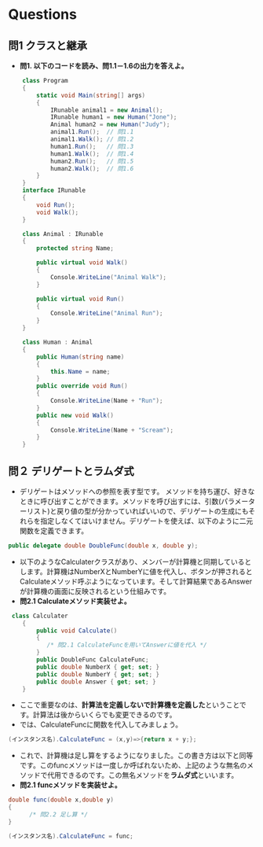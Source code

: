 # Questions
## 問1 クラスと継承

 * **問1. 以下のコードを読み、問1.1－1.6の出力を答えよ。**
```csharp
    class Program
    {
        static void Main(string[] args)
        {
            IRunable animal1 = new Animal();
            IRunable human1 = new Human("Jone");
            Animal human2 = new Human("Judy");
            animal1.Run();  // 問1.1
            animal1.Walk(); // 問1.2
            human1.Run();   // 問1.3
            human1.Walk();  // 問1.4
            human2.Run();   // 問1.5
            human2.Walk();  // 問1.6
        }
    }
    interface IRunable
    {
        void Run();
        void Walk();
    }

    class Animal : IRunable
    {
        protected string Name;

        public virtual void Walk()
        {
            Console.WriteLine("Animal Walk");
        }

        public virtual void Run()
        {
            Console.WriteLine("Animal Run");
        }
    }

    class Human : Animal
    {
        public Human(string name)
        {
            this.Name = name;
        }
        public override void Run()
        {
            Console.WriteLine(Name + "Run");
        }
        public new void Walk()
        {
            Console.WriteLine(Name + "Scream");
        }
    }
```
## 問２ デリゲートとラムダ式
 * デリゲートはメソッドへの参照を表す型です。 メソッドを持ち運び、好きなときに呼び出すことができます。メソッドを呼び出すには、引数(パラメーターリスト)と戻り値の型が分かっていればいいので、デリゲートの生成にもそれらを指定しなくてはいけません。デリゲートを使えば、以下のように二元関数を定義できます。
```csharp
public delegate double DoubleFunc(double x, double y);
```
*  以下のようなCalculaterクラスがあり、メンバーが計算機と同期しているとします。計算機はNumberXとNumberYに値を代入し、ボタンが押されるとCalculateメソッド呼ぶようになっています。そして計算結果であるAnswerが計算機の画面に反映されるという仕組みです。
*  **問2.1 Calculateメソッド実装せよ。**
```csharp
 class Calculater
    {
        public void Calculate()
        {
	       /* 問2.1 CalculateFuncを用いてAnswerに値を代入 */         
        }
        public DoubleFunc CalculateFunc;
        public double NumberX { get; set; }
        public double NumberY { get; set; }
        public double Answer { get; set; }
    }
```
 * ここで重要なのは、**計算法を定義しないで計算機を定義した**ということです。計算法は後からいくらでも変更できるのです。
 * では、CalculateFuncに関数を代入してみましょう。
```csharp
(インスタンス名).CalculateFunc = (x,y)=>{return x + y;};
```
* これで、計算機は足し算をするようになりました。この書き方は以下と同等です。このfuncメソッドは一度しか呼ばれないため、上記のような無名のメソッドで代用できるのです。この無名メソッドを**ラムダ式**といいます。
*  **問2.1 funcメソッドを実装せよ。**
```csharp
double func(double x,double y)
{
	  /* 問2.2 足し算 */ 
}
```
```csharp
(インスタンス名).CalculateFunc = func;
```